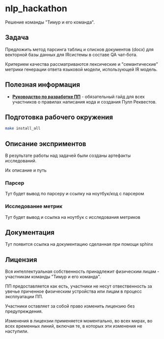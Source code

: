 # nlp_hackathon

Решение команды "Тимур и его команда".

## Задача

Предложить метод парсинга таблиц и списков документов (docx) для векторной базы данных для IRсистемы в составе QA чат-бота.

Критерием качества рассматриваются лексические и "семантические" метрики генерации ответа языковой модели, использующей IR модель.

## Полезная информация

- **[Руководство по разработке ПП](gitdocs/contributing.md)** - обязательный гайд для всех участников о правилах написания кода и создания Пулл Реквестов.

## Подготовка рабочего окружения

```bash
make install_all
```

## Описание эксприментов

В результате работы над задачей были созданы артефакты исследований.

Их описание и путь

### Парсер

Тут будет вывод по парсеру и ссылку на ноутбук/код с парсером

### Исследование метрик

Тут будет вывод и ссылка на ноутбук с исследования метриков

## Документация

Тут появится ссылка на документацию сделанная при помощи sphinx

## Лицензия

Вся интеллектуальная собственность принадлежит физическим лицам - участникам команды "Тимур и его команда".

ПП предоставляется как есть, участники не несут отвественность за увечье приченное физическим устройства или лицам в процесс эксплуатации ПП.

Участники оставляет за собой право изменить лицензию без предупреждения.

Изменения в лицензии применяется моментально, во всех мирах, во всех временных линий, включая те, в которых эти изменения не наступили.
